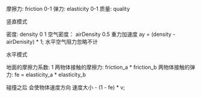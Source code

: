 <!--
 * @Author: tackchen
 * @Date: 2022-02-18 13:57:48
 * @LastEditors: tackchen
 * @LastEditTime: 2022-02-19 00:17:15
 * @FilePath: /pixi-ts/lib/plugin/pixi-pro/design.md
 * @Description: Coding something
-->

摩擦力: friction 0-1
弹力: elasticity 0-1
质量: quality

竖直模式

密度: density 0 1
空气密度： airDensity 0.5
重力加速度 ay = (density - airDenisity) * 1;
水平空气阻力忽略不计

水平模式

地面的摩擦力系数: 1
两物体接触的摩擦力: friction_a * friction_b
两物体接触的弹力: fe = elasticity_a * elasticity_b

碰撞之后 会使物体速度方向 速度大小 - (1 - fe) * v;





